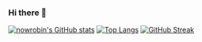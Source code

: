### Hi there 👋

<!--
**nowrobin/nowrobin** is a ✨ _special_ ✨ repository because its `README.md` (this file) appears on your GitHub profile.

Here are some ideas to get you started:

- 🔭 I’m currently working on ...
- 🌱 I’m currently learning ...
- 👯 I’m looking to collaborate on ...
- 🤔 I’m looking for help with ...
- 💬 Ask me about ...
- 📫 How to reach me: ...
- 😄 Pronouns: ...
- ⚡ Fun fact: ...
-->


[![nowrobin's GitHub stats](https://github-readme-stats.vercel.app/api?username=nowrobin&show_icons=true&theme=tokyonight)](https://github.com/nowrobin/github-readme-stats)
[![Top Langs](https://github-readme-stats.vercel.app/api/top-langs/?username=nowrobin&layout=compact&text_color=daf7dc&bg_color=151515&hide=css,html,php)](https://github.com/nowrobin/github-readme-stats)
[![GitHub Streak](https://github-readme-streak-stats.herokuapp.com/?user=nowrobin&theme=dark)](https://git.io/streak-stats)
